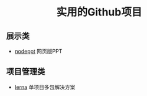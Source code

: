 <h1 align="center">
  实用的Github项目
</h1>

## 展示类

* [nodeppt](https://github.com/ksky521/nodeppt) 网页版PPT

## 项目管理类

* [lerna](https://lerna.js.org/) 单项目多包解决方案
